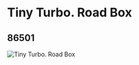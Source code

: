 # Tiny Turbo. Road Box
## 86501
![Tiny Turbo. Road Box](https://lc-www-live-s.legocdn.com/media/bricks/5/2/4550694.jpg)